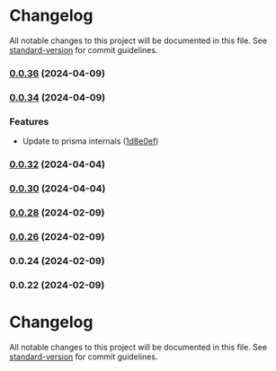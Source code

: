 # Changelog

All notable changes to this project will be documented in this file. See [standard-version](https://github.com/conventional-changelog/standard-version) for commit guidelines.

### [0.0.36](https://github.com/henrymunro/prisma-generator-test-utils/compare/v0.0.34...v0.0.36) (2024-04-09)

### [0.0.34](https://github.com/henrymunro/prisma-generator-test-utils/compare/v0.0.32...v0.0.34) (2024-04-09)


### Features

* Update to prisma internals ([1d8e0ef](https://github.com/henrymunro/prisma-generator-test-utils/commit/1d8e0ef313e8d6504c52c97789feac484c37556e))

### [0.0.32](https://github.com/henrymunro/prisma-generator-test-utils/compare/v0.0.30...v0.0.32) (2024-04-04)

### [0.0.30](https://github.com/henrymunro/prisma-generator-test-utils/compare/v0.0.28...v0.0.30) (2024-04-04)

### [0.0.28](https://github.com/henrymunro/prisma-generator-test-utils/compare/v0.0.26...v0.0.28) (2024-02-09)

### [0.0.26](https://github.com/henrymunro/prisma-generator-test-utils/compare/v0.0.24...v0.0.26) (2024-02-09)

### 0.0.24 (2024-02-09)

### 0.0.22 (2024-02-09)

# Changelog

All notable changes to this project will be documented in this file. See [standard-version](https://github.com/conventional-changelog/standard-version) for commit guidelines.
